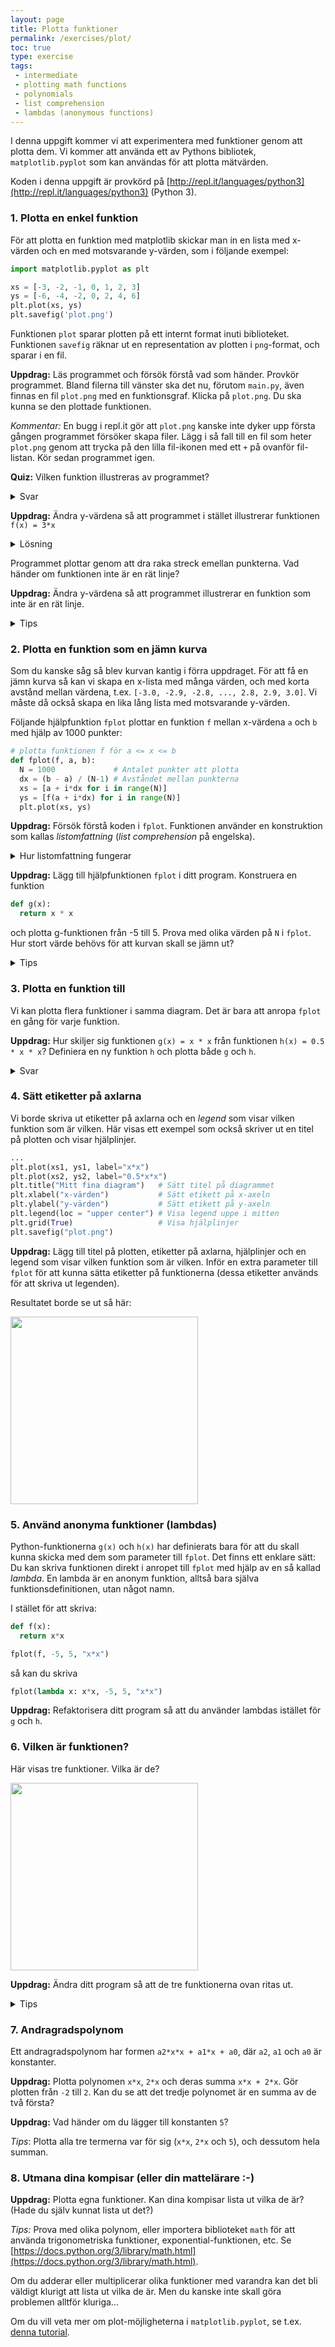 ```yaml
---
layout: page
title: Plotta funktioner
permalink: /exercises/plot/
toc: true
type: exercise
tags:
 - intermediate
 - plotting math functions
 - polynomials
 - list comprehension
 - lambdas (anonymous functions)
---
```

I denna uppgift kommer vi att experimentera med funktioner genom att plotta dem. Vi kommer att använda ett av Pythons bibliotek, `matplotlib.pyplot` som kan användas för att plotta mätvärden.

Koden i denna uppgift är provkörd på [http://repl.it/languages/python3](http://repl.it/languages/python3) (Python 3).

### 1. Plotta en enkel funktion

För att plotta en funktion med matplotlib skickar man in en lista med x-värden och en med motsvarande y-värden, som i följande exempel:

```python
import matplotlib.pyplot as plt

xs = [-3, -2, -1, 0, 1, 2, 3]
ys = [-6, -4, -2, 0, 2, 4, 6]
plt.plot(xs, ys)
plt.savefig('plot.png')
```
Funktionen `plot` sparar plotten på ett internt format inuti biblioteket. Funktionen `savefig` räknar ut en representation av plotten i `png`-format, och sparar i en fil.

**Uppdrag:** Läs programmet och försök förstå vad som händer.  Provkör programmet. Bland filerna till vänster ska det nu, förutom `main.py`, även finnas en fil `plot.png` med en funktionsgraf. Klicka på `plot.png`. Du ska kunna se den plottade funktionen.

*Kommentar:* En bugg i repl.it gör att `plot.png` kanske inte dyker upp första gången programmet försöker skapa filer. Lägg i så fall till en fil som heter `plot.png` genom att trycka på den lilla fil-ikonen med ett `+` på ovanför fil-listan. Kör sedan programmet igen.

**Quiz:** Vilken funktion illustreras av programmet?
<details>
<summary markdown="span">
Svar
</summary>
<p><code>f(x) = 2*x</code>
</p>
</details>

**Uppdrag:** Ändra y-värdena så att programmet i stället illustrerar funktionen `f(x) = 3*x`

<details>
<summary markdown="span">
Lösning
</summary>
<p><code>ys = [-9, -6, -3, 0, 3, 6, 9]</code></p>
</details>


Programmet plottar genom att dra raka streck emellan punkterna. Vad händer om funktionen inte är en rät linje?

**Uppdrag:** Ändra y-värdena så att programmet illustrerar en funktion som inte är en rät linje.

<details>
<summary markdown="span">
Tips
</summary>
<p>Prova t.ex. att sätta y-värdena till kvadraten av x-värdena: <code>ys = [9, 4, 1, 0, 1, 4, 9]</code>.</p>
</details>

### 2. Plotta en funktion som en jämn kurva

Som du kanske såg så blev kurvan kantig i förra uppdraget. För att få en jämn kurva så kan vi skapa en x-lista med många värden, och med korta avstånd mellan värdena, t.ex. `[-3.0, -2.9, -2.8, ..., 2.8, 2.9, 3.0]`. Vi måste då också skapa en lika lång lista med motsvarande y-värden.

Följande hjälpfunktion `fplot` plottar en funktion `f` mellan x-värdena `a` och `b` med hjälp av 1000 punkter:
```python
# plotta funktionen f för a <= x <= b
def fplot(f, a, b):
  N = 1000             # Antalet punkter att plotta
  dx = (b - a) / (N-1) # Avståndet mellan punkterna
  xs = [a + i*dx for i in range(N)]
  ys = [f(a + i*dx) for i in range(N)]
  plt.plot(xs, ys)
```

**Uppdrag:** Försök förstå koden i `fplot`. Funktionen använder en konstruktion som kallas *listomfattning* (*list comprehension* på engelska).
<details>
<summary markdown="span">
Hur listomfattning fungerar
</summary>
<p>En listomfattning använder en särskild slags for-loop för att räkna ut vilka element listan omfattar: uttrycket till vänster om <code>for</code> räknas ut och stoppas in i listan för varje varv i loopen.</p>
<p>Här är ett enklare exempel på listomfattning:
<pre>
L = [i*2 for i in range(3)]
</pre>
För att beräkna denna lista körs for-loopen igenom 3 gånger, där <code>i</code> får de successiva värdena 0, 1, 2. För varje varv räknas <code>i*2</code> ut och stoppas in i listan. Resultatet blir listan [0, 2, 4].
</p>
</details>

**Uppdrag:** Lägg till hjälpfunktionen `fplot` i ditt program. Konstruera en funktion
```python
def g(x):
  return x * x
```
och plotta g-funktionen från -5 till 5. Prova med olika värden på `N` i `fplot`. Hur stort värde behövs för att kurvan skall se jämn ut?

<details>
<summary markdown="span">
Tips
</summary>
<p>Anropa <code>fplot(g, -5, 5)</code>. Glöm inte att skriva ut den resulterande plotten på fil genom att anropa <code>savefig</code>. </p>
</details>

### 3. Plotta en funktion till

Vi kan plotta flera funktioner i samma diagram. Det är bara att anropa `fplot` en gång för varje funktion.

**Uppdrag:** Hur skiljer sig funktionen `g(x) = x * x` från funktionen `h(x) = 0.5 * x * x`? Definiera en ny funktion `h` och plotta både `g` och `h`.

<details>
<summary markdown="span">
Svar
</summary>
<p>
<pre>
def h(x):
  return 0.5 * x * x
</pre>
Kan du se att <code>h</code> är hälften så hög som <code>g</code> överallt?
</p>
</details>


### 4. Sätt etiketter på axlarna

Vi borde skriva ut etiketter på axlarna och en *legend* som visar vilken funktion som är vilken. Här visas ett exempel som också skriver ut en titel på plotten och visar hjälplinjer.

```python
...
plt.plot(xs1, ys1, label="x*x")
plt.plot(xs2, ys2, label="0.5*x*x")
plt.title("Mitt fina diagram")   # Sätt titel på diagrammet
plt.xlabel("x-värden")           # Sätt etikett på x-axeln
plt.ylabel("y-värden")           # Sätt etikett på y-axeln
plt.legend(loc = "upper center") # Visa legend uppe i mitten
plt.grid(True)                   # Visa hjälplinjer
plt.savefig("plot.png")
```

**Uppdrag:** Lägg till titel på plotten, etiketter på axlarna, hjälplinjer och en legend som visar vilken funktion som är vilken. Inför en extra parameter till `fplot` för att kunna sätta etiketter på funktionerna (dessa etiketter används för att skriva ut legenden).

Resultatet borde se ut så här:

<img src="plot.png" height="300">

### 5. Använd anonyma funktioner (lambdas)

Python-funktionerna `g(x)` och `h(x)` har definierats bara för att du skall kunna skicka med dem som parameter till `fplot`. Det finns ett enklare sätt: Du kan skriva funktionen direkt i anropet till `fplot` med hjälp av en så kallad *lambda*. En lambda är en anonym funktion, alltså bara själva funktionsdefinitionen, utan något namn.

I stället för att skriva:

```python
def f(x):
  return x*x

fplot(f, -5, 5, "x*x")
```

så kan du skriva

```python
fplot(lambda x: x*x, -5, 5, "x*x")
```

**Uppdrag:** Refaktorisera ditt program så att du använder lambdas istället för `g` och `h`.

### 6. Vilken är funktionen?

Här visas tre funktioner. Vilka är de?

<img src="plot-vilka.png" height="300">

**Uppdrag:** Ändra ditt program så att de tre funktionerna ovan ritas ut.

<details>
<summary markdown="span">
Tips
</summary>
<p>
Alla funktionerna är första gradens polynom (räta linjer), så de bör ha formen <code>k*x + m</code>. Frågan är vilka konstanterna <code>k</code> och <code>m</code> är?
</p>
</details>

### 7. Andragradspolynom

Ett andragradspolynom har formen `a2*x*x + a1*x + a0`, där `a2`, `a1` och `a0` är konstanter.

**Uppdrag:** Plotta polynomen `x*x`, `2*x` och deras summa `x*x + 2*x`. Gör plotten från `-2` till `2`. Kan du se att det tredje polynomet är en summa av de två första?

**Uppdrag:** Vad händer om du lägger till konstanten `5`?

*Tips*: Plotta alla tre termerna var för sig (`x*x`, `2*x` och `5`), och dessutom hela summan.

### 8. Utmana dina kompisar (eller din mattelärare :-)

**Uppdrag:** Plotta egna funktioner. Kan dina kompisar lista ut vilka de är? (Hade du själv kunnat lista ut det?)

*Tips:* Prova med olika polynom, eller importera biblioteket `math` för att använda trigonometriska funktioner, exponential-funktionen, etc. Se [https://docs.python.org/3/library/math.html](https://docs.python.org/3/library/math.html).

Om du adderar eller multiplicerar olika funktioner med varandra kan det bli väldigt klurigt att lista ut vilka de är. Men du kanske inte skall göra problemen alltför kluriga...

Om du vill veta mer om plot-möjligheterna i `matplotlib.pyplot`, se t.ex. [denna tutorial](https://matplotlib.org/tutorials/introductory/pyplot.html).
